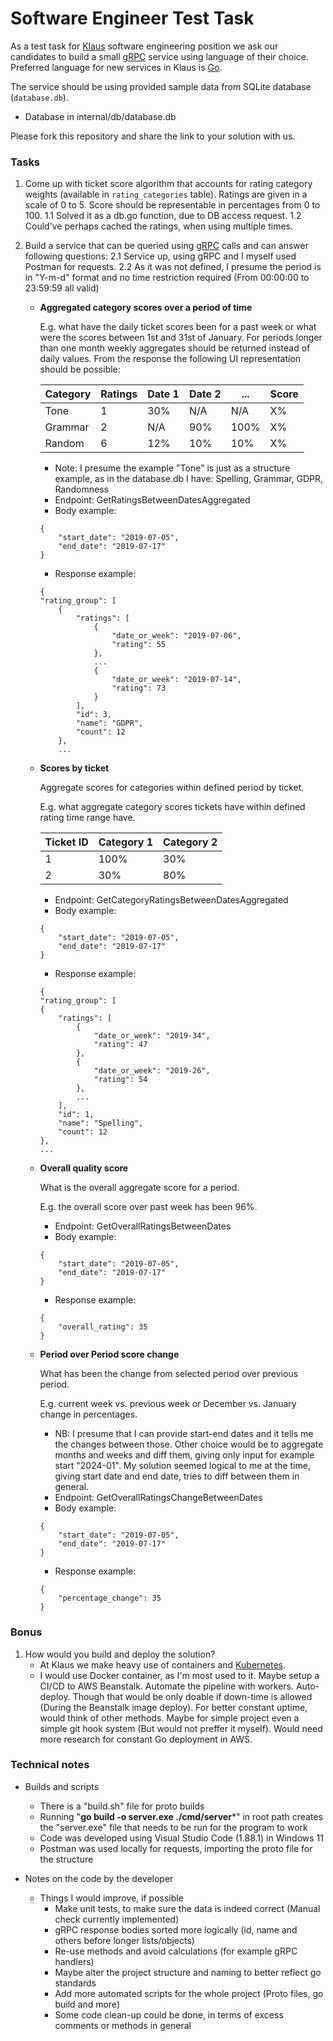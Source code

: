 # Software Engineer Test Task

As a test task for [Klaus](https://www.klausapp.com) software engineering position we ask our candidates to build a small [gRPC](https://grpc.io) service using language of their choice. Preferred language for new services in Klaus is [Go](https://golang.org).

The service should be using provided sample data from SQLite database (`database.db`).
* Database in internal/db/database.db

Please fork this repository and share the link to your solution with us.

### Tasks

1. Come up with ticket score algorithm that accounts for rating category weights (available in `rating_categories` table). Ratings are given in a scale of 0 to 5. Score should be representable in percentages from 0 to 100. 
1.1 Solved it as a db.go function, due to DB access request.
1.2 Could've perhaps cached the ratings, when using multiple times.

2. Build a service that can be queried using [gRPC](https://grpc.io/docs/tutorials/basic/go/) calls and can answer following questions:
2.1 Service up, using gRPC and I myself used Postman for requests.
2.2 As it was not defined, I presume the period is in "Y-m-d" format and no time restriction required (From 00:00:00 to 23:59:59 all valid)

    * **Aggregated category scores over a period of time**
    
        E.g. what have the daily ticket scores been for a past week or what were the scores between 1st and 31st of January.
        For periods longer than one month weekly aggregates should be returned instead of daily values.
        From the response the following UI representation should be possible:

        | Category | Ratings | Date 1 | Date 2 | ... | Score |
        |----|----|----|----|----|----|
        | Tone | 1 | 30% | N/A | N/A | X% |
        | Grammar | 2 | N/A | 90% | 100% | X% |
        | Random | 6 | 12% | 10% | 10% | X% |
        
        * Note: I presume the example "Tone" is just as a structure example, as in the database.db I have: Spelling, Grammar, GDPR, Randomness 
        *  Endpoint: GetRatingsBetweenDatesAggregated
        *  Body example: 
        ```
        {
            "start_date": "2019-07-05",
            "end_date": "2019-07-17"
        }
        ```
        * Response example:
        ```
        {
        "rating_group": [
            {
                "ratings": [
                    {
                        "date_or_week": "2019-07-06",
                        "rating": 55
                    },
                    ...
                    {
                        "date_or_week": "2019-07-14",
                        "rating": 73
                    }
                ],
                "id": 3,
                "name": "GDPR",
                "count": 12
            },
            ...
        ```
     
    * **Scores by ticket**

        Aggregate scores for categories within defined period by ticket.

        E.g. what aggregate category scores tickets have within defined rating time range have.

        | Ticket ID | Category 1 | Category 2 |
        |----|----|----|
        | 1   |  100%  |  30%  |
        | 2   |  30%  |  80%  |
        
        *  Endpoint: GetCategoryRatingsBetweenDatesAggregated
        *  Body example: 
        ```
        {
            "start_date": "2019-07-05",
            "end_date": "2019-07-17"
        }
        ```
        * Response example:
        ```
        {
        "rating_group": [
        {
            "ratings": [
                {
                    "date_or_week": "2019-34",
                    "rating": 47
                },
                {
                    "date_or_week": "2019-26",
                    "rating": 54
                },
                ...
            ],
            "id": 1,
            "name": "Spelling",
            "count": 12
        },
        ...
        ```

    * **Overall quality score**

        What is the overall aggregate score for a period.

        E.g. the overall score over past week has been 96%.
        
        * Endpoint: GetOverallRatingsBetweenDates
        * Body example:
        ```
        {
            "start_date": "2019-07-05",
            "end_date": "2019-07-17"
        }
        ```
        * Response example:
        ```
        {
            "overall_rating": 35
        }
        ```

    * **Period over Period score change**

        What has been the change from selected period over previous period.

        E.g. current week vs. previous week or December vs. January change in percentages.

        * NB: I presume that I can provide start-end dates and it tells me the changes between those. Other choice would be to aggregate months and weeks and diff them, giving only input for example start "2024-01". My solution seemed logical to me at the time, giving start date and end date, tries to diff between them in general.
        * Endpoint: GetOverallRatingsChangeBetweenDates
        * Body example:
        ```
        {
            "start_date": "2019-07-05",
            "end_date": "2019-07-17"
        }
        ```
        * Response example:
        ```
        {
            "percentage_change": 35
        }
        ```

### Bonus

1.  How would you build and deploy the solution?
    * At Klaus we make heavy use of containers and [Kubernetes](https://kubernetes.io).
    * I would use Docker container, as I'm most used to it. Maybe setup a CI/CD to AWS Beanstalk. Automate the pipeline with workers. Auto-deploy. Though that would be only doable if down-time is allowed (During the Beanstalk image deploy). For better constant uptime, would think of other methods. Maybe for simple project even a simple git hook system (But would not preffer it myself). Would need more research for constant Go deployment in AWS.
    
### Technical notes

* Builds and scripts
    * There is a "build.sh" file for proto builds
    * Running "**go build -o server.exe ./cmd/server***" in root path creates the "server.exe" file that needs to be run for the program to work
    * Code was developed using Visual Studio Code (1.88.1) in Windows 11
    * Postman was used locally for requests, importing the proto file for the structure

* Notes on the code by the developer
    * Things I would improve, if possible
        * Make unit tests, to make sure the data is indeed correct (Manual check currently implemented) 
        * gRPC response bodies sorted more logically (id, name and others before longer lists/objects)
        * Re-use methods and avoid calculations (for example gRPC handlers)
        * Maybe alter the project structure and naming to better reflect go standards
        * Add more automated scripts for the whole project (Proto files, go build and more)
        * Some code clean-up could be done, in terms of excess comments or methods in general
